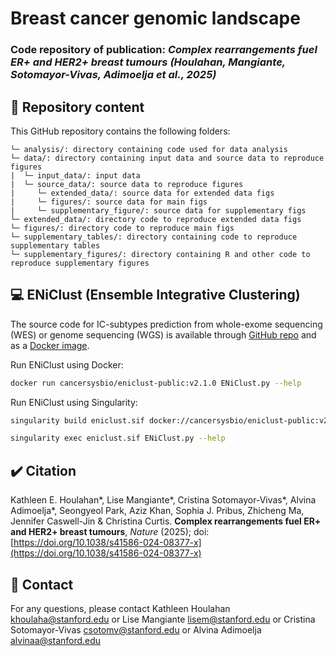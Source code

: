 # Breast cancer genomic landscape
### Code repository of publication: *Complex rearrangements fuel ER+ and HER2+ breast tumours (Houlahan, Mangiante, Sotomayor-Vivas, Adimoelja et al., 2025)*

## 📂 Repository content ###
This GitHub repository contains the following folders:
```
└─ analysis/: directory containing code used for data analysis
└─ data/: directory containing input data and source data to reproduce figures
|  └─ input_data/: input data
|  └─ source_data/: source data to reproduce figures
|     └─ extended_data/: source data for extended data figs
|     └─ figures/: source data for main figs
|     └─ supplementary_figure/: source data for supplementary figs
└─ extended_data/: directory code to reproduce extended data figs
└─ figures/: directory code to reproduce main figs
└─ supplementary_tables/: directory containing code to reproduce supplementary tables
└─ supplementary_figures/: directory containing R and other code to reproduce supplementary figures
```

## 💻 ENiClust (Ensemble Integrative Clustering)
The source code for IC-subtypes prediction from whole-exome sequencing (WES) or genome sequencing (WGS) is available through [GitHub repo](https://github.com/cancersysbio/ENiClust) and as a [Docker image](https://hub.docker.com/repository/docker/cancersysbio/eniclust-public/general).

Run ENiClust using Docker:
```bash
docker run cancersysbio/eniclust-public:v2.1.0 ENiClust.py --help
```

Run ENiClust using Singularity:
```bash
singularity build eniclust.sif docker://cancersysbio/eniclust-public:v2.1.0

singularity exec eniclust.sif ENiClust.py --help
```

## ✔️ Citation
Kathleen E. Houlahan*, Lise Mangiante*, Cristina Sotomayor-Vivas*, Alvina Adimoelja*, Seongyeol Park, Aziz Khan, Sophia J. Pribus, Zhicheng Ma, Jennifer Caswell-Jin & Christina Curtis. **Complex rearrangements fuel ER+ and HER2+ breast tumours**, *Nature* (2025); doi: [https://doi.org/10.1038/s41586-024-08377-x](https://doi.org/10.1038/s41586-024-08377-x)

## 📨 Contact 
For any questions, please contact Kathleen Houlahan <khoulaha@stanford.edu> or Lise Mangiante <lisem@stanford.edu> or Cristina Sotomayor-Vivas <csotomv@stanford.edu> or Alvina Adimoelja <alvinaa@stanford.edu>
